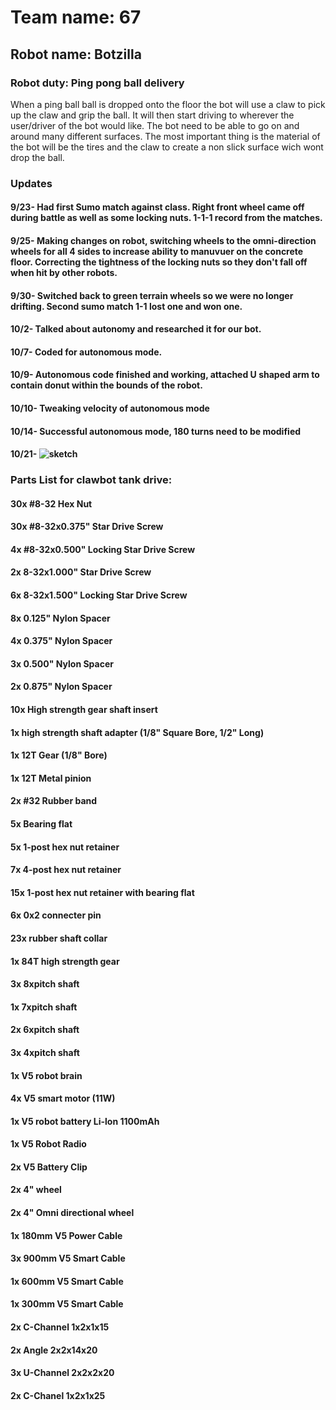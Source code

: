 # Team name: 67

## Robot name: Botzilla
 
### Robot duty: Ping pong ball delivery
When a ping ball ball is dropped onto the floor the bot will use a claw to pick up the claw and grip the ball. It will then start driving to wherever the user/driver of the bot would like. The bot need to be able to go on and around many different surfaces. The most important thing is the material of the bot will be the tires and the claw to create a non slick surface wich wont drop the ball. 

### Updates
#### 9/23- Had first Sumo match against class. Right front wheel came off during battle as well as some locking nuts. 1-1-1 record from the matches.
#### 9/25- Making changes on  robot, switching wheels to the omni-direction wheels for all 4 sides to increase ability to manuvuer on the concrete floor. Correcting the tightness of the locking nuts so they don't fall off when hit by other robots.
#### 9/30- Switched back to green terrain wheels so we were no longer drifting. Second sumo match 1-1 lost one and won one.
#### 10/2- Talked about autonomy and researched it for our bot.
#### 10/7- Coded for autonomous mode.
#### 10/9- Autonomous code finished and working, attached U shaped arm to contain donut within the bounds of the robot.
#### 10/10- Tweaking velocity of autonomous mode 
#### 10/14- Successful autonomous mode, 180 turns need to be modified 


#### 10/21- ![sketch](https://github.com/nikki-santi/robot67/blob/main/images/clawbotsketch.png?raw=true)


### Parts List for clawbot tank drive: 
#### 30x #8-32 Hex Nut
#### 30x #8-32x0.375" Star Drive Screw
#### 4x #8-32x0.500" Locking Star Drive Screw 
#### 2x 8-32x1.000" Star Drive Screw
#### 6x 8-32x1.500" Locking Star Drive Screw 
#### 8x 0.125" Nylon Spacer
#### 4x 0.375" Nylon Spacer 
#### 3x 0.500" Nylon Spacer 
#### 2x 0.875" Nylon Spacer 
#### 10x High strength gear shaft insert
#### 1x high strength shaft adapter (1/8" Square Bore, 1/2" Long) 
#### 1x 12T Gear (1/8" Bore)
#### 1x 12T Metal pinion
#### 2x #32 Rubber band
#### 5x Bearing flat
#### 5x 1-post hex nut retainer 
#### 7x 4-post hex nut retainer
#### 15x 1-post hex nut retainer with bearing flat
#### 6x 0x2 connecter pin
#### 23x rubber shaft collar 
#### 1x 84T high strength gear
#### 3x 8xpitch shaft
#### 1x 7xpitch shaft
#### 2x 6xpitch shaft 
#### 3x 4xpitch shaft 
#### 1x V5 robot brain
#### 4x V5 smart motor (11W) 
#### 1x V5 robot battery Li-lon 1100mAh
#### 1x V5 Robot Radio
#### 2x V5 Battery Clip
#### 2x 4" wheel
#### 2x 4" Omni directional wheel 
#### 1x 180mm V5 Power Cable 
#### 3x 900mm V5 Smart Cable
#### 1x 600mm V5 Smart Cable
#### 1x 300mm V5 Smart Cable
#### 2x C-Channel 1x2x1x15
#### 2x Angle 2x2x14x20
#### 3x U-Channel 2x2x2x20 
#### 2x C-Chanel 1x2x1x25
